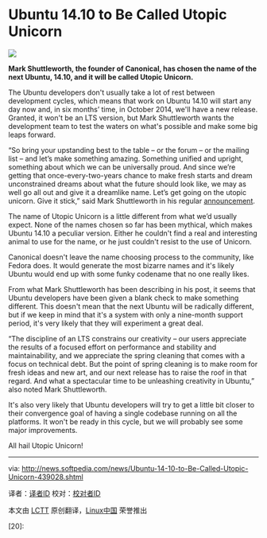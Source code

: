 Ubuntu 14.10 to Be Called Utopic Unicorn
================================================================================
![](http://i1-news.softpedia-static.com/images/news2/Ubuntu-14-10-to-Be-Called-Utopic-Unicorn-439028-2.jpg)

**Mark Shuttleworth, the founder of Canonical, has chosen the name of the next Ubuntu, 14.10, and it will be called Utopic Unicorn.**

The Ubuntu developers don't usually take a lot of rest between development cycles, which means that work on Ubuntu 14.10 will start any day now and, in six months’ time, in October 2014, we'll have a new release. Granted, it won't be an LTS version, but Mark Shuttleworth wants the development team to test the waters on what's possible and make some big leaps forward.

“So bring your upstanding best to the table – or the forum – or the mailing list – and let’s make something amazing. Something unified and upright, something about which we can be universally proud. And since we’re getting that once-every-two-years chance to make fresh starts and dream unconstrained dreams about what the future should look like, we may as well go all out and give it a dreamlike name. Let’s get going on the utopic unicorn. Give it stick,” said Mark Shuttleworth in his regular [announcement][1].

The name of Utopic Unicorn is a little different from what we’d usually expect. None of the names chosen so far has been mythical, which makes Ubuntu 14.10 a peculiar version. Either he couldn't find a real and interesting animal to use for the name, or he just couldn't resist to the use of Unicorn.

Canonical doesn't leave the name choosing process to the community, like Fedora does. It would generate the most bizarre names and it's likely Ubuntu would end up with some funky codename that no one really likes.

From what Mark Shuttleworth has been describing in his post, it seems that Ubuntu developers have been given a blank check to make something different. This doesn't mean that the next Ubuntu will be radically different, but if we keep in mind that it's a system with only a nine-month support period, it's very likely that they will experiment a great deal.

“The discipline of an LTS constrains our creativity – our users appreciate the results of a focused effort on performance and stability and maintainability, and we appreciate the spring cleaning that comes with a focus on technical debt. But the point of spring cleaning is to make room for fresh ideas and new art, and our next release has to raise the roof in that regard. And what a spectacular time to be unleashing creativity in Ubuntu,” also noted Mark Shuttleworth.

It's also very likely that Ubuntu developers will try to get a little bit closer to their convergence goal of having a single codebase running on all the platforms. It won't be ready in this cycle, but we will probably see some major improvements.

All hail Utopic Unicorn!

--------------------------------------------------------------------------------

via: http://news.softpedia.com/news/Ubuntu-14-10-to-Be-Called-Utopic-Unicorn-439028.shtml

译者：[译者ID](https://github.com/译者ID) 校对：[校对者ID](https://github.com/校对者ID)

本文由 [LCTT](https://github.com/LCTT/TranslateProject) 原创翻译，[Linux中国](http://linux.cn/) 荣誉推出

[1]:http://www.markshuttleworth.com/archives/1363
[2]:
[3]:
[4]:
[5]:
[6]:
[7]:
[8]:
[9]:
[10]:
[11]:
[12]:
[13]:
[14]:
[15]:
[16]:
[17]:
[18]:
[19]:
[20]: